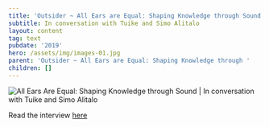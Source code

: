 ```yaml
---
title: 'Outsider ~ All Ears are Equal: Shaping Knowledge through Sound'
subtitle: In conversation with Tuike and Simo Alitalo
layout: content
tag: text
pubdate: '2019'
hero: /assets/img/images-01.jpg
parent: 'Outsider ~ All Ears are Equal: Shaping Knowledge through '
children: []
---
```

![All Ears Are Equal: Shaping Knowledge through Sound  | In conversation with Tuike and Simo Alitalo](/assets/img/tuike-and-simo-01.jpg)

Read the interview [here](https://outsidersatwork.wordpress.com/all-ears-are-equal/)
